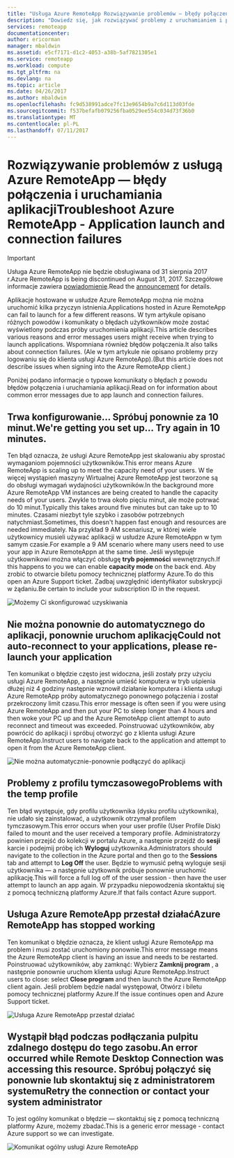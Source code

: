 ```yaml
---
title: "Usługa Azure RemoteApp Rozwiązywanie problemów — błędy połączenia i uruchamiania aplikacji | Dokumentacja firmy Microsoft"
description: "Dowiedz się, jak rozwiązywać problemy z uruchamianiem i podłączania do aplikacji w usłudze Azure RemoteApp."
services: remoteapp
documentationcenter: 
author: ericorman
manager: mbaldwin
ms.assetid: e5cf7171-d1c2-4053-a38b-5af7821305e1
ms.service: remoteapp
ms.workload: compute
ms.tgt_pltfrm: na
ms.devlang: na
ms.topic: article
ms.date: 04/26/2017
ms.author: mbaldwin
ms.openlocfilehash: fc9d538991adce7fc13e9654b9a7c6d113d03fde
ms.sourcegitcommit: f537befafb079256fba0529ee554c034d73f36b0
ms.translationtype: MT
ms.contentlocale: pl-PL
ms.lasthandoff: 07/11/2017
---
```

# <a name="troubleshoot-azure-remoteapp---application-launch-and-connection-failures"></a><span data-ttu-id="41a43-103">Rozwiązywanie problemów z usługą Azure RemoteApp — błędy połączenia i uruchamiania aplikacji</span><span class="sxs-lookup"><span data-stu-id="41a43-103">Troubleshoot Azure RemoteApp - Application launch and connection failures</span></span>
> [!IMPORTANT]
> <span data-ttu-id="41a43-104">Usługa Azure RemoteApp nie będzie obsługiwana od 31 sierpnia 2017 r.</span><span class="sxs-lookup"><span data-stu-id="41a43-104">Azure RemoteApp is being discontinued on August 31, 2017.</span></span> <span data-ttu-id="41a43-105">Szczegółowe informacje zawiera [powiadomienie](https://go.microsoft.com/fwlink/?linkid=821148).</span><span class="sxs-lookup"><span data-stu-id="41a43-105">Read the [announcement](https://go.microsoft.com/fwlink/?linkid=821148) for details.</span></span>
> 
> 

<span data-ttu-id="41a43-106">Aplikacje hostowane w usłudze Azure RemoteApp można nie można uruchomić kilka przyczyn istnienia.</span><span class="sxs-lookup"><span data-stu-id="41a43-106">Applications hosted in Azure RemoteApp can fail to launch for a few different reasons.</span></span> <span data-ttu-id="41a43-107">W tym artykule opisano różnych powodów i komunikaty o błędach użytkowników może zostać wyświetlony podczas próby uruchomienia aplikacji.</span><span class="sxs-lookup"><span data-stu-id="41a43-107">This article describes various reasons and error messages users might receive when trying to launch applications.</span></span> <span data-ttu-id="41a43-108">Wspomniana również błędów połączenia.</span><span class="sxs-lookup"><span data-stu-id="41a43-108">It also talks about connection failures.</span></span> <span data-ttu-id="41a43-109">(Ale w tym artykule nie opisano problemy przy logowaniu się do klienta usługi Azure RemoteApp).</span><span class="sxs-lookup"><span data-stu-id="41a43-109">(But this article does not describe issues when signing into the Azure RemoteApp client.)</span></span>  

<span data-ttu-id="41a43-110">Poniżej podano informacje o typowe komunikaty o błędach z powodu błędów połączenia i uruchamiania aplikacji.</span><span class="sxs-lookup"><span data-stu-id="41a43-110">Read on for information about common error messages due to app launch and connection failures.</span></span>

## <a name="were-getting-you-set-up-try-again-in-10-minutes"></a><span data-ttu-id="41a43-111">Trwa konfigurowanie... Spróbuj ponownie za 10 minut.</span><span class="sxs-lookup"><span data-stu-id="41a43-111">We're getting you set up... Try again in 10 minutes.</span></span>
<span data-ttu-id="41a43-112">Ten błąd oznacza, że usługi Azure RemoteApp jest skalowaniu aby sprostać wymaganiom pojemności użytkowników.</span><span class="sxs-lookup"><span data-stu-id="41a43-112">This error means Azure RemoteApp is scaling up to meet the capacity need of your users.</span></span> <span data-ttu-id="41a43-113">W tle więcej wystąpień maszyny Wirtualnej Azure RemoteApp jest tworzone są do obsługi wymagań wydajności użytkowników.</span><span class="sxs-lookup"><span data-stu-id="41a43-113">In the background more Azure RemoteApp VM instances are being created to handle the capacity needs of your users.</span></span> <span data-ttu-id="41a43-114">Zwykle to trwa około pięciu minut, ale może potrwać do 10 minut.</span><span class="sxs-lookup"><span data-stu-id="41a43-114">Typically this takes around five minutes but can take up to 10 minutes.</span></span> <span data-ttu-id="41a43-115">Czasami niezbyt tyle szybko i zasobów potrzebnych natychmiast.</span><span class="sxs-lookup"><span data-stu-id="41a43-115">Sometimes, this doesn't happen fast enough and resources are needed immediately.</span></span> <span data-ttu-id="41a43-116">Na przykład 9 AM scenariusz, w której wiele użytkownicy musieli używać aplikacji w usłudze Azure RemoteAppn w tym samym czasie.</span><span class="sxs-lookup"><span data-stu-id="41a43-116">For example a 9 AM scenario where many users need to use your app in Azure RemoteAppn at the same time.</span></span> <span data-ttu-id="41a43-117">Jeśli występuje użytkownikowi można włączyć obsługę **tryb pojemności** wewnętrznych.</span><span class="sxs-lookup"><span data-stu-id="41a43-117">If this happens to you we can enable **capacity mode** on the back end.</span></span> <span data-ttu-id="41a43-118">Aby zrobić to otwarcie biletu pomocy technicznej platformy Azure.</span><span class="sxs-lookup"><span data-stu-id="41a43-118">To do this open an Azure Support ticket.</span></span> <span data-ttu-id="41a43-119">Zadbaj uwzględnić identyfikator subskrypcji w żądaniu.</span><span class="sxs-lookup"><span data-stu-id="41a43-119">Be certain to include your subscription ID in the request.</span></span>  

![Możemy Ci skonfigurować uzyskiwania](./media/remoteapp-apptrouble/ra-apptrouble1.png)

## <a name="could-not-auto-reconnect-to-your-applications-please-re-launch-your-application"></a><span data-ttu-id="41a43-121">Nie można ponownie do automatycznego do aplikacji, ponownie uruchom aplikację</span><span class="sxs-lookup"><span data-stu-id="41a43-121">Could not auto-reconnect to your applications, please re-launch your application</span></span>
<span data-ttu-id="41a43-122">Ten komunikat o błędzie często jest widoczna, jeśli zostały przy użyciu usługi Azure RemoteApp, a następnie umieść komputera w tryb uśpienia dłużej niż 4 godziny następnie wznowił działanie komputera i klienta usługi Azure RemoteApp próby automatycznego ponownego połączenia i został przekroczony limit czasu.</span><span class="sxs-lookup"><span data-stu-id="41a43-122">This error message is often seen if you were using Azure RemoteApp and then put your PC to sleep longer than 4 hours and then woke your PC up and the Azure RemoteApp client attempt to auto reconnect and timeout was exceeded.</span></span>  <span data-ttu-id="41a43-123">Poinstruować użytkowników, aby powrócić do aplikacji i spróbuj otworzyć go z klienta usługi Azure RemoteApp.</span><span class="sxs-lookup"><span data-stu-id="41a43-123">Instruct users to navigate back to the application and attempt to open it from the Azure RemoteApp client.</span></span>

![Nie można automatycznie-ponownie podłączyć do aplikacji](./media/remoteapp-apptrouble/ra-apptrouble2.png) 

## <a name="problems-with-the-temp-profile"></a><span data-ttu-id="41a43-125">Problemy z profilu tymczasowego</span><span class="sxs-lookup"><span data-stu-id="41a43-125">Problems with the temp profile</span></span>
<span data-ttu-id="41a43-126">Ten błąd występuje, gdy profilu użytkownika (dysku profilu użytkownika), nie udało się zainstalować, a użytkownik otrzymał profilem tymczasowym.</span><span class="sxs-lookup"><span data-stu-id="41a43-126">This error occurs when your user profile (User Profile Disk) failed to mount and the user received a temporary profile.</span></span>  <span data-ttu-id="41a43-127">Administratorzy powinien przejść do kolekcji w portalu Azure, a następnie przejdź do **sesji** karcie i podejmij próbę ich **Wyloguj** użytkownika.</span><span class="sxs-lookup"><span data-stu-id="41a43-127">Administrators should navigate to the collection in the Azure portal and then go to the **Sessions** tab and attempt to **Log Off** the user.</span></span> <span data-ttu-id="41a43-128">Będzie to wymusić pełną wyloguje sesji użytkownika — a następnie użytkownik próbuje ponownie uruchomić aplikację.</span><span class="sxs-lookup"><span data-stu-id="41a43-128">This will force a full log off of the user session - then have the user attempt to launch an app again.</span></span> <span data-ttu-id="41a43-129">W przypadku niepowodzenia skontaktuj się z pomocą techniczną platformy Azure.</span><span class="sxs-lookup"><span data-stu-id="41a43-129">If that fails contact Azure support.</span></span>

## <a name="azure-remoteapp-has-stopped-working"></a><span data-ttu-id="41a43-130">Usługa Azure RemoteApp przestał działać</span><span class="sxs-lookup"><span data-stu-id="41a43-130">Azure RemoteApp has stopped working</span></span>
<span data-ttu-id="41a43-131">Ten komunikat o błędzie oznacza, że klient usługi Azure RemoteApp ma problem i musi zostać uruchomiony ponownie.</span><span class="sxs-lookup"><span data-stu-id="41a43-131">This error message means the Azure RemoteApp client is having an issue and needs to be restarted.</span></span> <span data-ttu-id="41a43-132">Poinstruować użytkowników, aby zamknąć: Wybierz **Zamknij program** , a następnie ponownie uruchom klienta usługi Azure RemoteApp.</span><span class="sxs-lookup"><span data-stu-id="41a43-132">Instruct users to close: select **Close program** and then launch the Azure RemoteApp client again.</span></span>  <span data-ttu-id="41a43-133">Jeśli problem będzie nadal występował, Otwórz i biletu pomocy technicznej platformy Azure.</span><span class="sxs-lookup"><span data-stu-id="41a43-133">If the issue continues open and Azure Support ticket.</span></span>

![Usługa Azure RemoteApp przestał działać](./media/remoteapp-apptrouble/ra-apptrouble3.png)  

## <a name="an-error-occurred-while-remote-desktop-connection-was-accessing-this-resource-retry-the-connection-or-contact-your-system-administrator"></a><span data-ttu-id="41a43-135">Wystąpił błąd podczas podłączania pulpitu zdalnego dostępu do tego zasobu.</span><span class="sxs-lookup"><span data-stu-id="41a43-135">An error occurred while Remote Desktop Connection was accessing this resource.</span></span> <span data-ttu-id="41a43-136">Spróbuj połączyć się ponownie lub skontaktuj się z administratorem systemu</span><span class="sxs-lookup"><span data-stu-id="41a43-136">Retry the connection or contact your system administrator</span></span>
<span data-ttu-id="41a43-137">To jest ogólny komunikat o błędzie — skontaktuj się z pomocą techniczną platformy Azure, możemy zbadać.</span><span class="sxs-lookup"><span data-stu-id="41a43-137">This is a generic error message - contact Azure support so we can investigate.</span></span> 

![Komunikat ogólny usługi Azure RemoteApp](./media/remoteapp-apptrouble/ra-apptrouble4.png) 

